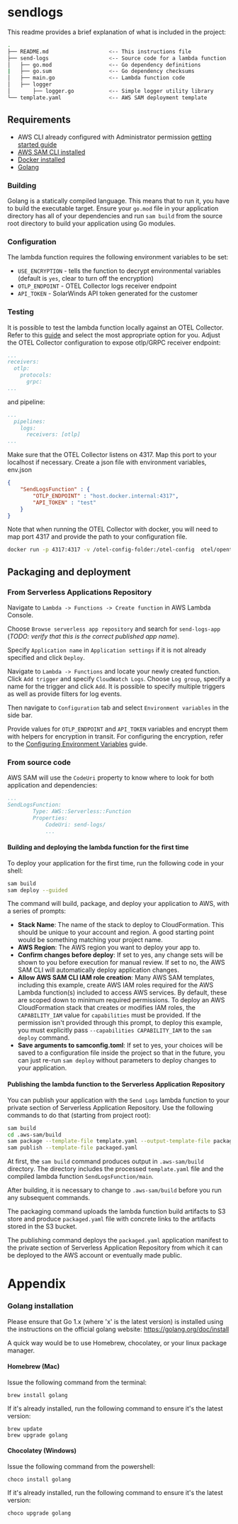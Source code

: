 # sendlogs

This readme provides a brief explanation of what is included in the project:

```bash
.
├── README.md                   <-- This instructions file
├── send-logs                   <-- Source code for a lambda function
│   ├── go.mod                  <-- Go dependency definitions
|   ├── go.sum                  <-- Go dependency checksums
│   ├── main.go                 <-- Lambda function code
│   ├── logger
│       ├── logger.go           <-- Simple logger utility library
└── template.yaml               <-- AWS SAM deployment template
```

## Requirements

* AWS CLI already configured with Administrator permission [getting started guide](https://docs.aws.amazon.com/cli/latest/userguide/cli-chap-getting-started.html)
* [AWS SAM CLI installed](https://docs.aws.amazon.com/serverless-application-model/latest/developerguide/serverless-sam-cli-install.html)
* [Docker installed](https://www.docker.com/community-edition)
* [Golang](https://golang.org)

### Building

Golang is a statically compiled language. This means that to run it, you have to build the executable target. Ensure your `go.mod` file in your application directory has all of your dependencies and run `sam build` from the source root directory to build your application using Go modules.

### Configuration

The lambda function requires the following environment variables to be set:
* `USE_ENCRYPTION` - tells the function to decrypt environmental variables (default is `yes`, clear to turn off the encryption)
* `OTLP_ENDPOINT` - OTEL Collector logs receiver endpoint
* `API_TOKEN` - SolarWinds API token generated for the customer

### Testing

It is possible to test the lambda function locally against an OTEL Collector. Refer to this [guide](https://opentelemetry.io/docs/collector/getting-started/) and select the most appropriate option for you.
Adjust the OTEL Collector configuration to expose otlp/GRPC receiver endpoint:
```yaml
...
receivers:
  otlp:
    protocols:
      grpc:
...
```

and pipeline:
```yaml
...
  pipelines:
    logs:
      receivers: [otlp]
...
```
Make sure that the OTEL Collector listens on 4317. Map this port to your localhost if necessary.
Create a json file with environment variables, env.json
```json
{
	"SendLogsFunction" : {
		"OTLP_ENDPOINT" : "host.docker.internal:4317",
		"API_TOKEN" : "test"
	}
}
```
Note that when running the OTEL Collector with docker, you will need to map port 4317 and provide the path to your configuration file. 
```bash
docker run -p 4317:4317 -v /otel-config-folder:/otel-config  otel/opentelemetry-collector:0.32.0 --config /otel-config/config.yaml
```
## Packaging and deployment
### From Serverless Applications Repository

Navigate to `Lambda -> Functions -> Create function` in AWS Lambda Console.

Choose `Browse serverless app repository` and search for `send-logs-app` (*TODO: verify that this is the correct published app name*).

Specify `Application name` in `Application settings` if it is not already specified and click `Deploy`.

Navigate to `Lambda -> Functions` and locate your newly created function. Click `Add trigger` and specify `CloudWatch Logs`. Choose `Log group`, specify a name for the trigger and click `Add`. It is possible to specify multiple triggers as well as provide filters for log events.

Then navigate to `Configuration` tab and select `Environment variables` in the side bar. 

Provide values for `OTLP_ENDPOINT` and `API_TOKEN` variables and encrypt them with helpers for encryption in transit. For configuring the encryption, refer to the [Configuring Environment Variables](https://docs.aws.amazon.com/lambda/latest/dg/configuration-envvars.html#configuration-envvars-encryption) guide.

### From source code
AWS SAM will use the `CodeUri` property to know where to look for both application and dependencies:

```yaml
...
SendLogsFunction:
        Type: AWS::Serverless::Function
        Properties:
            CodeUri: send-logs/
            ...
```
#### Building and deploying the lambda function for the first time
To deploy your application for the first time, run the following code in your shell:

```bash
sam build
sam deploy --guided
```

The command will build, package, and deploy your application to AWS, with a series of prompts:

* **Stack Name**: The name of the stack to deploy to CloudFormation. This should be unique to your account and region. A good starting point would be something matching your project name.
* **AWS Region**: The AWS region you want to deploy your app to.
* **Confirm changes before deploy**: If set to yes, any change sets will be shown to you before execution for manual review. If set to no, the AWS SAM CLI will automatically deploy application changes.
* **Allow AWS SAM CLI IAM role creation**: Many AWS SAM templates, including this example, create AWS IAM roles required for the AWS Lambda function(s) included to access AWS services. By default, these are scoped down to minimum required permissions. To deploy an AWS CloudFormation stack that creates or modifies IAM roles, the `CAPABILITY_IAM` value for `capabilities` must be provided. If the permission isn't provided through this prompt, to deploy this example, you must explicitly pass `--capabilities CAPABILITY_IAM` to the `sam deploy` command.
* **Save arguments to samconfig.toml**: If set to yes, your choices will be saved to a configuration file inside the project so that in the future, you can just re-run `sam deploy` without parameters to deploy changes to your application.

#### Publishing the lambda function to the Serverless Application Repository

You can publish your application with the `Send Logs` lambda function to your private section of Serverless Application Repository. Use the following commands to do that (starting from project root):
```bash
sam build
cd .aws-sam/build
sam package --template-file template.yaml --output-template-file packaged.yaml --s3-bucket <your S3 bucket>
sam publish --template-file packaged.yaml
```
At first, the `sam build` command produces output in `.aws-sam/build` directory. The directory includes the processed `template.yaml` file and the compiled lambda function `SendLogsFunction/main`.

After building, it is necessary to change to `.aws-sam/build` before you run any subsequent commands.

The packaging command uploads the lambda function build artifacts to S3 store and produce `packaged.yaml` file with concrete links to the artifacts stored in the S3 bucket.

The publishing command deploys the `packaged.yaml` application manifest to the private section of Serverless Application Repository from which it can be deployed to the AWS account or eventually made public. 
# Appendix

### Golang installation

Please ensure that Go 1.x (where 'x' is the latest version) is installed using the instructions on the official golang website: https://golang.org/doc/install

A quick way would be to use Homebrew, chocolatey, or your linux package manager.

#### Homebrew (Mac)

Issue the following command from the terminal:

```shell
brew install golang
```

If it's already installed, run the following command to ensure it's the latest version:

```shell
brew update
brew upgrade golang
```

#### Chocolatey (Windows)

Issue the following command from the powershell:

```shell
choco install golang
```

If it's already installed, run the following command to ensure it's the latest version:

```shell
choco upgrade golang
```